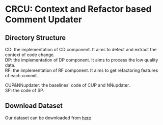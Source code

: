# CRCU: Context and Refactor based Comment Updater
## Directory Structure
CD: the implementation of CD component. It aims to detect and extract the context of code change.  
DP: the implementation of DP component. It aims to process the low quality data.  
RF: the implementation of RF component. It aims to get refactoring features of each commit.  

CUP&NNupdater: the baselines' code of CUP and NNupdater.  
SP: the code of SP.

## Download Dataset
Our dataset can be downloaded from [here](https://drive.google.com/drive/folders/1uBRcAs9PI4HHkbjLfk5A3c_jy0PE2ocy?usp=share_link)

